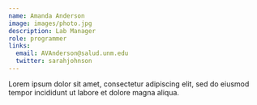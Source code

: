 ```yaml
---
name: Amanda Anderson
image: images/photo.jpg
description: Lab Manager
role: programmer
links:
  email: AVAnderson@salud.unm.edu
  twitter: sarahjohnson
---
```


Lorem ipsum dolor sit amet, consectetur adipiscing elit, sed do eiusmod tempor incididunt ut labore et dolore magna aliqua.

